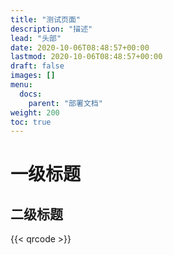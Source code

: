 ```yaml
---
title: "测试页面"
description: "描述"
lead: "头部"
date: 2020-10-06T08:48:57+00:00
lastmod: 2020-10-06T08:48:57+00:00
draft: false
images: []
menu:
  docs:
    parent: "部署文档"
weight: 200
toc: true
---
```


# 一级标题

## 二级标题

{{< qrcode >}}

